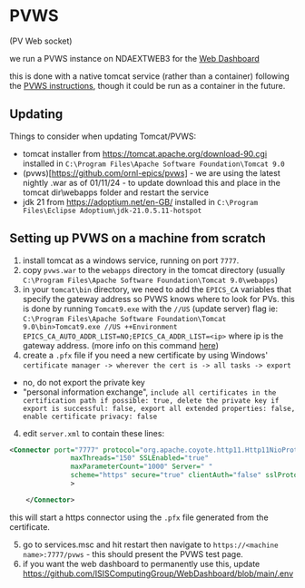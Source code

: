 # PVWS
(PV Web socket)

we run a PVWS instance on NDAEXTWEB3 for the [Web Dashboard](https://github.com/ISISComputingGroup/WebDashboard)

this is done with a native tomcat service (rather than a container) following the [PVWS instructions](https://github.com/ornl-epics/pvws?tab=readme-ov-file#running-under-tomcat), though it could be run as a container in the future. 

## Updating
Things to consider when updating Tomcat/PVWS:
- tomcat installer from https://tomcat.apache.org/download-90.cgi installed in `C:\Program Files\Apache Software Foundation\Tomcat 9.0` 
- (pvws)[https://github.com/ornl-epics/pvws] - we are using the latest nightly .war as of 01/11/24 - to update download this and place in the tomcat dir\webapps folder and restart the service
- jdk 21 from https://adoptium.net/en-GB/ installed in `C:\Program Files\Eclipse Adoptium\jdk-21.0.5.11-hotspot`

## Setting up PVWS on a machine from scratch
1) install tomcat as a windows service, running on port `7777`. 
2) copy `pvws.war` to the `webapps` directory in the tomcat directory (usually `C:\Program Files\Apache Software Foundation\Tomcat 9.0\webapps`)
3) in your `tomcat\bin` directory, we need to add the `EPICS_CA` variables that specify the gateway address so PVWS knows where to look for PVs. this is done by running `Tomcat9.exe` with the `//US` (update server) flag ie: 
 `C:\Program Files\Apache Software Foundation\Tomcat 9.0\bin>Tomcat9.exe //US ++Environment EPICS_CA_AUTO_ADDR_LIST=NO;EPICS_CA_ADDR_LIST=<ip>` where ip is the gateway address. (more info on this command [here](https://tomcat.apache.org/tomcat-9.0-doc/windows-service-howto.html))
3) create a `.pfx` file if you need a new certificate by using Windows' `certificate manager -> wherever the cert is -> all tasks -> export`
  -  no, do not export the private key
  - "personal information exchange", `include all certificates in the certification path if possible: true, delete the private key if export is successful: false, export all extended properties: false, enable certificate privacy: false`
4) edit `server.xml` to contain these lines: 

```xml
<Connector port="7777" protocol="org.apache.coyote.http11.Http11NioProtocol"
               maxThreads="150" SSLEnabled="true"
               maxParameterCount="1000" Server=" " 
			   scheme="https" secure="true" clientAuth="false" sslProtocol="TLS" keystoreFile="file:///C:/PROGRA~1/APACHE~1/TOMCAT~1.0/dataweb.pfx" keystoreType="PKCS12" keystorePass="<keeper:.pfx keystore password for PVWS tomcat instance on NDAEXTWEB3>"
               >

    </Connector>
```
this will start a https connector using the `.pfx` file generated from the certificate. 

5) go to services.msc and hit restart then navigate to `https://<machine name>:7777/pvws` - this should present the PVWS test page. 
6) if you want the web dashboard to permanently use this, update https://github.com/ISISComputingGroup/WebDashboard/blob/main/.env
